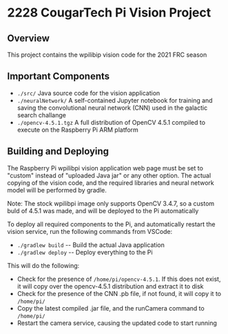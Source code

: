 # 2228 CougarTech Pi Vision Project

## Overview
This project contains the wpilibip vision code for the 2021 FRC season

## Important Components

- `./src/` Java source code for the vision application
- `./neuralNetwork/` A self-contained Jupyter notebook for training and saving the convolutional neural network (CNN) used in the galactic search challange
- `./opencv-4.5.1.tgz` A full distribution of OpenCV 4.5.1 compiled to execute on the Raspberry Pi ARM platform

## Building and Deploying
The Raspberry Pi wpilibpi vision application web page must be set to "custom" instead of "uploaded Java jar" or any other option. The actual copying of the vision code, and the required libraries and neural network model will be performed by gradle.

Note: The stock wpilibpi image only supports OpenCV 3.4.7, so a custom buld of 4.5.1 was made, and will be deployed to the Pi automatically

To deploy all required components to the Pi, and automatically restart the vision service, run the following commands from VSCode:
- `./gradlew build` -- Build the actual Java application
- `./gradlew deploy` -- Deploy everything to the Pi

This will do the following:
- Check for the presence of `/home/pi/opencv-4.5.1`. If this does not exist, it will copy over the opencv-4.5.1 distribution and extract it to disk
- Check for the presence of the CNN .pb file, if not found, it will copy it to `/home/pi/`
- Copy the latest compiled .jar file, and the runCamera command to `/home/pi/`
- Restart the camera service, causing the updated code to start running
